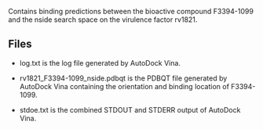 Contains binding predictions between the bioactive compound F3394-1099 and the nside search space on the virulence factor rv1821.

## Files

- log.txt is the log file generated by AutoDock Vina.

- rv1821_F3394-1099_nside.pdbqt is the PDBQT file generated by AutoDock Vina containing the orientation and binding location of F3394-1099.

- stdoe.txt is the combined STDOUT and STDERR output of AutoDock Vina.

